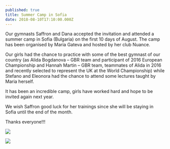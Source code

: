 ```yaml
---
published: true
title: Summer Camp in Sofia
date: 2018-08-10T17:10:00.000Z
---
```

Our gymnasts Saffron and Dana accepted the invitation and attended a summer camp in Sofia (Bulgaria) on the first 10 days of August. The camp has been organised by Maria Gateva and hosted by her club Nuance.

Our girls had the chance to practice with some of the best gymnast of our country (as Alida Bogdanova – GBR team and participant of 2016 European Championship and Hannah Martin – GBR team, teammates of Alida in 2016 and recently selected to represent the UK at the World Championship) while Stefano and Eleonora had the chance to attend some lectures taught by Maria herself.



It has been an incredible camp, girls have worked hard and hope to be invited again next year.



We wish Saffron good luck for her trainings since she will be staying in Sofia until the end of the month.



Thanks everyone!!!

![](/assets/img-20180806-wa0033.jpg)

![](/assets/img-20180812-wa0009.jpg)
